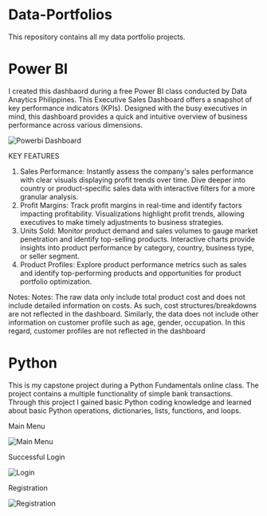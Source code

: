 # Data-Portfolios
This repository contains all my data portfolio projects.

# Power BI
I created this dashbaord during a free Power BI class conducted by Data Anaytics Philippines. This Executive Sales Dashboard offers a snapshot of key performance indicators (KPIs). Designed with the busy executives in mind, this dashboard provides a quick and intuitive overview of business performance across various dimensions.

![Powerbi Dashboard](https://github.com/Raychpt/Data-Portfolios/assets/153330953/2791892d-dd9c-4f90-ac50-5d54d9de5767)



KEY FEATURES
1.	Sales Performance: Instantly assess the company's sales performance with clear visuals displaying profit trends over time. Dive deeper into country or product-specific sales data with interactive filters for a more granular analysis.
2.	Profit Margins: Track profit margins in real-time and identify factors impacting profitability. Visualizations highlight profit trends, allowing executives to make timely adjustments to business strategies.
3.	Units Sold: Monitor product demand and sales volumes to gauge market penetration and identify top-selling products. Interactive charts provide insights into product performance by category, country, business type, or seller segment.
4.	Product Profiles: Explore product performance metrics such as sales and identify top-performing products and opportunities for product portfolio optimization.

Notes: Notes: The raw data only include total product cost and does not include detailed information on costs. As such, cost structures/breakdowns are not reflected in the dashboard. Similarly, the data does not include other information on customer profile such as age, gender, occupation. In this regard, customer profiles are not reflected in the dashboard

# Python
This is my capstone project during a Python Fundamentals online class. The project contains a multiple functionality of simple bank transactions. Through this project I gained basic Python coding knowledge and learned about basic Python operations, dictionaries, lists, functions, and loops.

Main Menu

![Main Menu](https://github.com/Raychpt/Data-Portfolios/assets/153330953/60c89c8a-d4f7-427a-9ee7-cb8ac96c9503)


Successful Login

![Login](https://github.com/Raychpt/Data-Portfolios/assets/153330953/7dcf824f-6bb3-4064-9e5a-959b3baacdcb)

Registration

![Registration](https://github.com/Raychpt/Data-Portfolios/assets/153330953/f0d566b6-061d-4238-b70a-0111e544a47c)




